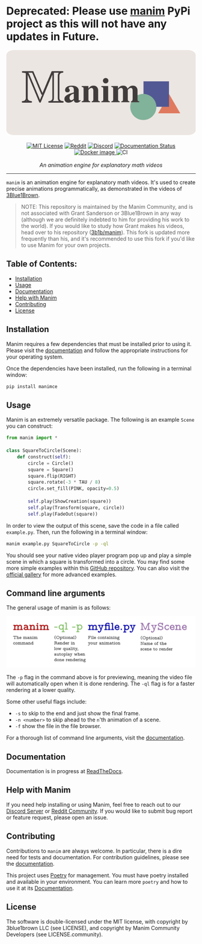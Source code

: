# **Deprecated**: Please use [manim](https://pypi.org/project/manim/) PyPi project as this will not have any updates in Future.


<p align="center">
    <a href="https://www.manim.community/"><img src="https://raw.githubusercontent.com/ManimCommunity/manim/master/logo/cropped.png"></a>
    <br />
    <br />
    <a href="http://choosealicense.com/licenses/mit/"><img src="https://img.shields.io/badge/license-MIT-red.svg?style=flat" alt="MIT License"></a>
    <a href="https://www.reddit.com/r/manim/"><img src="https://img.shields.io/reddit/subreddit-subscribers/manim.svg?color=orange&label=reddit" alt="Reddit" href=></a>
    <a href="https://discord.gg/mMRrZQW"><img src="https://img.shields.io/discord/581738731934056449.svg?label=discord&color=yellow" alt="Discord"></a>
    <a href="https://manimce.readthedocs.io/en/latest/"><img src="https://readthedocs.org/projects/manimce/badge/?version=latest" alt="Documentation Status"></a>
    <a href="https://hub.docker.com/r/manimcommunity/manim"><img src="https://img.shields.io/docker/v/manimcommunity/manim?color=%23099cec&label=docker%20image" alt="Docker image"> </a>
    <img src="https://github.com/ManimCommunity/manim/workflows/CI/badge.svg" alt="CI">
    <br />
    <br />
    <i>An animation engine for explanatory math videos</i>
</p>

<hr />

`manim` is an animation engine for explanatory math videos. It's used to create precise animations programmatically, as demonstrated in the videos of [3Blue1Brown](https://www.3blue1brown.com/).

> NOTE: This repository is maintained by the Manim Community, and is not associated with Grant Sanderson or 3Blue1Brown in any way (although we are definitely indebted to him for providing his work to the world). If you would like to study how Grant makes his videos, head over to his repository ([3b1b/manim](https://github.com/3b1b/manim)). This fork is updated more frequently than his, and it's recommended to use this fork if you'd like to use Manim for your own projects.

## Table of Contents:

-  [Installation](#installation)
-  [Usage](#usage)
-  [Documentation](#documentation)
-  [Help with Manim](#help-with-manim)
-  [Contributing](#contributing)
-  [License](#license)

## Installation

Manim requires a few dependencies that must be installed prior to using it. Please visit the [documentation](https://manimce.readthedocs.io/en/latest/installation.html) and follow the appropriate instructions for your operating system.

Once the dependencies have been installed, run the following in a terminal window:

```bash
pip install manimce
```

## Usage

Manim is an extremely versatile package. The following is an example `Scene` you can construct:

```python
from manim import *

class SquareToCircle(Scene):
    def construct(self):
        circle = Circle()
        square = Square()
        square.flip(RIGHT)
        square.rotate(-3 * TAU / 8)
        circle.set_fill(PINK, opacity=0.5)

        self.play(ShowCreation(square))
        self.play(Transform(square, circle))
        self.play(FadeOut(square))
```

In order to view the output of this scene, save the code in a file called `example.py`. Then, run the following in a terminal window:

```sh
manim example.py SquareToCircle -p -ql
```

You should see your native video player program pop up and play a simple scene in which a square is transformed into a circle. You may find some more simple examples within this
[GitHub repository](master/example_scenes). You can also visit the [official gallery](https://manimce.readthedocs.io/en/latest/examples.html) for more advanced examples.

## Command line arguments

The general usage of manim is as follows:

![manim-illustration](https://raw.githubusercontent.com/ManimCommunity/manim/master/docs/source/_static/command.png)

The `-p` flag in the command above is for previewing, meaning the video file will automatically open when it is done rendering. The `-ql` flag is for a faster rendering at a lower quality.

Some other useful flags include:

-  `-s` to skip to the end and just show the final frame.
-  `-n <number>` to skip ahead to the `n`'th animation of a scene.
-  `-f` show the file in the file browser.

For a thorough list of command line arguments, visit the [documentation](https://manimce.readthedocs.io/en/latest/tutorials/configuration.html).

## Documentation

Documentation is in progress at [ReadTheDocs](https://manimce.readthedocs.io/en/latest/).

## Help with Manim

If you need help installing or using Manim, feel free to reach out to our [Discord
Server](https://discord.gg/mMRrZQW) or [Reddit Community](https://www.reddit.com/r/manim). If you would like to submit bug report or feature request, please open an issue.

## Contributing

Contributions to `manim` are always welcome. In particular, there is a dire need for tests and documentation. For contribution guidelines, please see the [documentation](https://manimce.readthedocs.io/en/latest/contributing.html).

This project uses [Poetry](https://python-poetry.org/docs/) for management. You must have poetry installed and available in your environment. You can learn more `poetry` and how to use it at its [Documentation](https://manimce.readthedocs.io/en/latest/installation/for_dev.html).

## License

The software is double-licensed under the MIT license, with copyright by 3blue1brown LLC (see LICENSE), and copyright by Manim Community Developers (see LICENSE.community).
